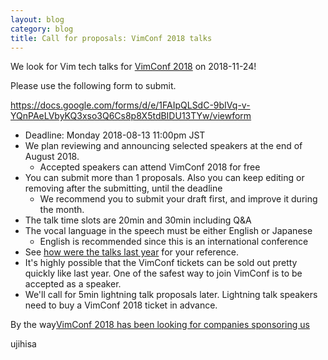 ```yaml
---
layout: blog
category: blog
title: Call for proposals: VimConf 2018 talks
---
```


We look for Vim tech talks for [VimConf 2018](https://vimconf.vim-jp.org/2018/) on 2018-11-24!

Please use the following form to submit.

<https://docs.google.com/forms/d/e/1FAIpQLSdC-9bIVq-v-YQnPAeLVbyKQ3xso3Q6Cs8p8X5tdBIDU13TYw/viewform>

* Deadline: Monday 2018-08-13 11:00pm JST
* We plan reviewing and announcing selected speakers at the end of August 2018.
    * Accepted speakers can attend VimConf 2018 for free
* You can submit more than 1 proposals. Also you can keep editing or removing after the submitting, until the deadline
    * We recommend you to submit your draft first, and improve it during the month.
* The talk time slots are 20min and 30min including Q&A
* The vocal language in the speech must be either English or Japanese
    * English is recommended since this is an international conference
* See [how were the talks last year](https://vim-jp.org/blog/2018/04/23/publishing-vimconf2017-videos.html) for your reference.
* It's highly possible that the VimConf tickets can be sold out pretty quickly like last year. One of the safest way to join VimConf is to be accepted as a speaker.
* We'll call for 5min lightning talk proposals later. Lightning talk speakers need to buy a VimConf 2018 ticket in advance.

By the way[VimConf 2018 has been looking for companies sponsoring us](https://vim-jp.org/blog/2018/06/07/VimConf2018-sponsor-en.html)

ujihisa
